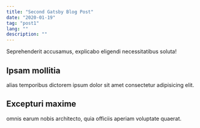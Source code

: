 ```yaml
---
title: "Second Gatsby Blog Post"
date: "2020-01-19"
tag: "post1"
lang: ""
description: ""
---
```

Seprehenderit accusamus, explicabo eligendi necessitatibus soluta! 

## Ipsam mollitia

alias temporibus dictorem ipsum dolor sit amet consectetur adipisicing elit. 

## Excepturi maxime 

omnis earum nobis architecto, quia officiis aperiam voluptate quaerat.